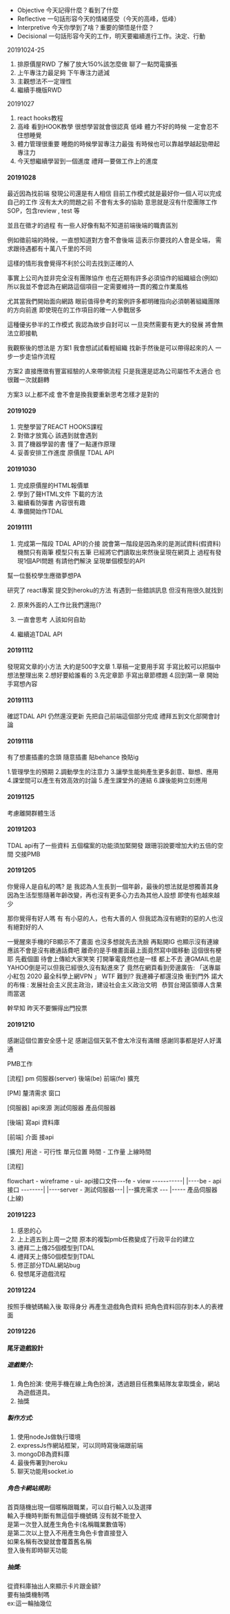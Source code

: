 * Objective 今天記得什麼？看到了什麼
* Reflective 一句話形容今天的情緒感受（今天的高峰，低峰）
* Interpretive 今天你學到了啥？重要的領悟是什麼？
* Decisional 一句話形容今天的工作，明天要繼續進行工作。決定、行動

20191024-25
1. 排原價屋RWD 了解了放大150%該怎麼做  聊了一點閃電擴張
1. 上午專注力最足夠 下午專注力遞減
1. 主觀想法不一定理性
1. 繼續手機版RWD


20191027
1. react hooks教程
1. 高峰 看到HOOK教學 很想學習就會很認真   低峰 體力不好的時候 一定會忍不住想睡覺
1. 體力管理很重要 睡飽的時候學習專注力最強 有時候也可以靠越學越起勁帶起專注力
1. 今天想繼續學習到一個進度 禮拜一要做工作上的進度

#### 20191028

最近因為找前端
發現公司還是有人相信
目前工作模式就是最好你一個人可以完成自己的工作
沒有太大的問題之前 不會有太多的協助
意思就是沒有什麼團隊工作SOP，包含review , test 等

並且在徵才的過程
有一些人好像有點不知道前端後端的職責區別

例如徵前端的時候，一直想知道對方會不會後端
這表示你要找的人會是全端，
需求跟待遇都有十萬八千里的不同

這樣的情形我會覺得不利於公司去找到正確的人

事實上公司內並非完全沒有團隊協作
也在近期有許多必須協作的組織組合(例如)
所以我並不會認為在網路這個項目一定需要維持一貫的獨立作業風格

尤其當我們開始面向網路
眼前值得參考的案例許多都明確指向必須朝著組織團隊的方向前進
即使現在的工作項目的確一人參戰居多

這種優劣參半的工作模式
我認為故步自封可以 一旦突然需要有更大的發展 將會無法立即接軌

我觀察後的想法是
方案1
我會想試試看輕組織 找新手然後是可以帶得起來的人
一步一步走協作流程

方案2
直接應徵有豐富經驗的人來帶領流程
只是我還是認為公司屬性不太適合 也很難一次就翻轉

方案3
以上都不成 會不會是換我要重新思考怎樣才是對的

#### 20191029
1. 完整學習了REACT HOOKS課程
1. 對徵才放寬心 該遇到就會遇到
1. 買了機器學習的書 懂了一點運作原理
1. 妥善安排工作進度 原價屋 TDAL API




#### 20191030
1. 完成原價屋的HTML報價單
1. 學到了聲HTML文件 下載的方法
1. 繼續看防彈書 內容很有趣
1. 準備開始作TDAL


#### 20191111
1. 完成第一階段 TDAL API的介接
說會第一階段是因為來的是測試資料(假資料)
機關只有兩筆 模型只有五筆
已經將它們讀取出來然後呈現在網頁上
過程有發現1個API問題 有請他們解決 呈現單個模型的API

幫一位藝校學生應徵夢想PA

研究了 react專案 提交到heroku的方法
有遇到一些錯誤訊息 但沒有拖很久就找到

2. 原來外面的人工作比我們還拖(?

3. 一直會思考 人該如何自助

4. 繼續追TDAL API


#### 20191112
發現寫文章的小方法  大約是500字文章
1.草稿一定要用手寫 手寫比較可以把腦中想法整理出來
2.想好要給誰看的
3.先定章節 手寫出章節標題
4.回到第一章 開始手寫想內容

#### 20191113
確認TDAL API 仍然還沒更新
先把自己前端這個部分完成
禮拜五到文化部開會討論


#### 20191118
有了想畫插畫的念頭
隨意插畫 貼behance 
換貼ig

1.管理學生的預期
2.調動學生的注意力
3.讓學生能夠產生更多創意、聯想、應用
4.課堂間可以產生有效高效的討論
5.產生課堂外的連結
6.課後能夠立刻應用

#### 20191125
考慮離開群體生活


#### 20191203
TDAL api有了一些資料
五個檔案的功能須加緊開發
跟珊羽說要增加大約五倍的空間
交接PMB

#### 20191205
你覺得人是自私的嗎?
是
我認為人生長到一個年齡，最後的想法就是想獨善其身
因為生活型態隨著年齡改變，再也沒有更多心力去為其他人設想
即使有也越來越少

那你覺得有好人嗎
有
有小惡的人，也有大善的人
但我認為沒有絕對的惡的人也沒有絕對好的人


一覺醒來手機的FB顯示不了畫面 也沒多想就先去洗臉
再點開IG 也顯示沒有連線
應該不會是沒有繳通話費吧
離奇的是手機畫面最上面竟然寫中國移動
這個很有梗耶 先截個圖 待會上傳給大家笑笑
打開筆電竟然也是一樣 都上不去 連GMAIL也是
YAHOO倒是可以但我已經很久沒有點進來了
竟然在網頁看到旁邊廣告:
「送專屬小紅包 2020 最全科學上網VPN 」 WTF 難到!?
我連褲子都還沒換 衝到門外
諾大的布條 :
发展社会主义民主政治，建设社会主义政治文明 
恭賀台灣區領導人含果雨當選

幹早知 昨天不要懶得出門投票



#### 20191210
感謝這個位置安全感十足
感謝這個天氣不會太冷沒有滿帽
感謝同事都是好人好溝通

PMB工作

[流程]
pm 伺服器(server) 後端(be) 前端(fe) 擴充

[PM]
釐清需求
窗口

[伺服器]
api來源
測試伺服器
產品伺服器

[後端]
寫api
資料庫

[前端]
介面
接api

[擴充]
用途 - 可行性 單元位置
時間 - 工作量 上線時間

[流程]

flowchart - wireframe - ui- api接口文件---fe - view -----------|
                                    |----be - api接口  --------|
                                    |----server - 測試伺服器---|
                                                              |--擴充需求 --- |----- 產品伺服器(上線)


#### 20191223
1. 感恩的心
1. 上上週五到上周一之間 原本的複製pmb任務變成了行政平台的建立
1. 禮拜二上傳25個模型到TDAL
1. 禮拜天上傳50個模型到TDAL
1. 修正部分TDAL網站bug
1. 發想尾牙遊戲流程


#### 20191224
按照手機號碼輸入後 取得身分 再產生遊戲角色資料
把角色資料回存到本人的表裡面

#### 20191226
#### 尾牙遊戲設計
##### 遊戲簡介:
1. 角色扮演: 使用手機在線上角色扮演，透過題目任務集結隊友拿取獎金，網站為遊戲道具。<br>
2. 抽獎

##### 製作方式:
1. 使用nodeJs做執行環境
1. expressJs作網站框架，可以同時寫後端跟前端
1. mongoDB為資料庫
1. 最後佈署到heroku
1. 聊天功能用socket.io

##### 角色卡網站規則:
首頁隨機出現一個暱稱跟職業，可以自行輸入以及選擇<br>
輸入手機時判斷有無這個手機號碼 沒有就不能登入<br>
是第一次登入就產生角色卡(名稱職業數值等)<br>
是第二次以上登入不用產生角色卡會直接登入<br>
如果名稱有改變就會覆蓋舊名稱<br>
登入後有即時聊天功能

##### 抽獎:
從資料庫抽出人來顯示卡片跟金額?<br>
要有抽獎機制嗎<br>
ex:這一輪抽幾位

